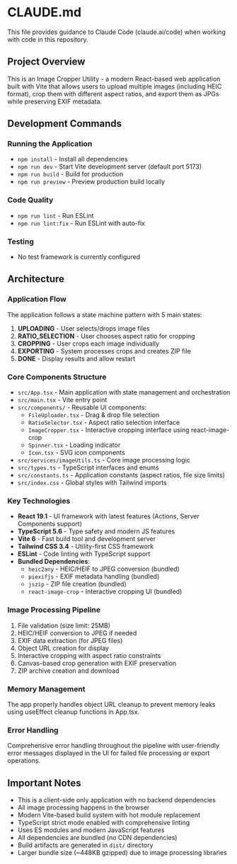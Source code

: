 # CLAUDE.md

This file provides guidance to Claude Code (claude.ai/code) when working with code in this repository.

## Project Overview

This is an Image Cropper Utility - a modern React-based web application built with Vite that allows users to upload multiple images (including HEIC format), crop them with different aspect ratios, and export them as JPGs while preserving EXIF metadata.

## Development Commands

### Running the Application
- `npm install` - Install all dependencies
- `npm run dev` - Start Vite development server (default port 5173)
- `npm run build` - Build for production
- `npm run preview` - Preview production build locally

### Code Quality
- `npm run lint` - Run ESLint
- `npm run lint:fix` - Run ESLint with auto-fix

### Testing
- No test framework is currently configured

## Architecture

### Application Flow
The application follows a state machine pattern with 5 main states:
1. **UPLOADING** - User selects/drops image files
2. **RATIO_SELECTION** - User chooses aspect ratio for cropping
3. **CROPPING** - User crops each image individually
4. **EXPORTING** - System processes crops and creates ZIP file
5. **DONE** - Display results and allow restart

### Core Components Structure
- `src/App.tsx` - Main application with state management and orchestration
- `src/main.tsx` - Vite entry point
- `src/components/` - Reusable UI components:
  - `FileUploader.tsx` - Drag & drop file selection
  - `RatioSelector.tsx` - Aspect ratio selection interface
  - `ImageCropper.tsx` - Interactive cropping interface using react-image-crop
  - `Spinner.tsx` - Loading indicator
  - `Icon.tsx` - SVG icon components
- `src/services/imageUtils.ts` - Core image processing logic
- `src/types.ts` - TypeScript interfaces and enums
- `src/constants.ts` - Application constants (aspect ratios, file size limits)
- `src/index.css` - Global styles with Tailwind imports

### Key Technologies
- **React 19.1** - UI framework with latest features (Actions, Server Components support)
- **TypeScript 5.6** - Type safety and modern JS features
- **Vite 6** - Fast build tool and development server
- **Tailwind CSS 3.4** - Utility-first CSS framework
- **ESLint** - Code linting with TypeScript support
- **Bundled Dependencies**:
  - `heic2any` - HEIC/HEIF to JPEG conversion (bundled)
  - `piexifjs` - EXIF metadata handling (bundled)
  - `jszip` - ZIP file creation (bundled)
  - `react-image-crop` - Interactive cropping UI (bundled)

### Image Processing Pipeline
1. File validation (size limit: 25MB)
2. HEIC/HEIF conversion to JPEG if needed
3. EXIF data extraction (for JPEG files)
4. Object URL creation for display
5. Interactive cropping with aspect ratio constraints
6. Canvas-based crop generation with EXIF preservation
7. ZIP archive creation and download

### Memory Management
The app properly handles object URL cleanup to prevent memory leaks using useEffect cleanup functions in App.tsx.

### Error Handling
Comprehensive error handling throughout the pipeline with user-friendly error messages displayed in the UI for failed file processing or export operations.

## Important Notes

- This is a client-side only application with no backend dependencies
- All image processing happens in the browser
- Modern Vite-based build system with hot module replacement
- TypeScript strict mode enabled with comprehensive linting
- Uses ES modules and modern JavaScript features
- All dependencies are bundled (no CDN dependencies)
- Build artifacts are generated in `dist/` directory
- Larger bundle size (~448KB gzipped) due to image processing libraries